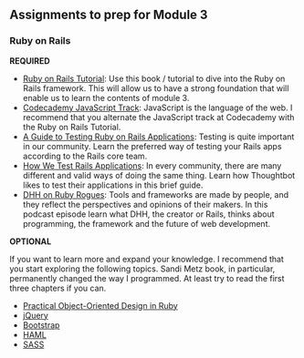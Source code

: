 ## Assignments to prep for Module 3

### Ruby on Rails

**REQUIRED**

* [Ruby on Rails Tutorial](https://www.railstutorial.org/book): Use this book / tutorial to dive into the Ruby on Rails framework. This will allow us to have a strong foundation that will enable us to learn the contents of module 3.
* [Codecademy JavaScript Track](http://www.codecademy.com/en/tracks/javascript): JavaScript is the language of the web. I recommend that you alternate the JavaScript track at Codecademy with the Ruby on Rails Tutorial.
* [A Guide to Testing Ruby on Rails Applications](http://guides.rubyonrails.org/testing.html): Testing is quite important in our community. Learn the preferred way of testing your Rails apps according to the Rails core team.
* [How We Test Rails Applications](http://robots.thoughtbot.com/how-we-test-rails-applications): In every community, there are many different and valid ways of doing the same thing. Learn how Thoughtbot likes to test their applications in this brief guide.
* [DHH on Ruby Rogues](http://devchat.tv/ruby-rogues/056-rr-david-heinemeier-hansson): Tools and frameworks are made by people, and they reflect the perspectives and opinions of their makers. In this podcast episode learn what DHH, the creator or Rails, thinks about programming, the framework and the future of web development.

**OPTIONAL**

If you want to learn more and expand your knowledge. I recommend that you start exploring the following topics. Sandi Metz book, in particular, permanently changed the way I programmed. At least try to read the first three chapters if you can.

* [Practical Object-Oriented Design in Ruby](http://www.amazon.com/gp/product/0321721330)
* [jQuery](https://www.codeschool.com/courses/try-jquery)
* [Bootstrap](http://getbootstrap.com)
* [HAML](http://haml.info/tutorial.html)
* [SASS](http://sass-lang.com/guide)
